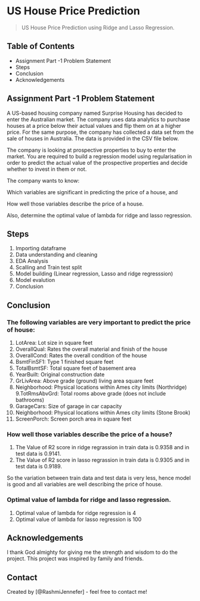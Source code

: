 # US House Price Prediction
> US House Price Prediction using Ridge and Lasso Regression.


## Table of Contents
* Assignment Part -1 Problem Statement
* Steps
* Conclusion
* Acknowledgements

<!-- You can include any other section that is pertinent to your problem -->

## Assignment Part -1 Problem Statement
A US-based housing company named Surprise Housing has decided to enter the Australian market. The company uses data analytics to purchase houses at a price below their actual values and flip them on at a higher price. For the same purpose, the company has collected a data set from the sale of houses in Australia. The data is provided in the CSV file below.

The company is looking at prospective properties to buy to enter the market. You are required to build a regression model using regularisation in order to predict the actual value of the prospective properties and decide whether to invest in them or not.

The company wants to know:

Which variables are significant in predicting the price of a house, and

How well those variables describe the price of a house.

Also, determine the optimal value of lambda for ridge and lasso regression.

<!-- You don't have to answer all the questions - just the ones relevant to your project. -->

## Steps
1. Importing dataframe
2. Data understanding and cleaning
3. EDA Analysis
4. Scalling and Train test split
5. Model building (Linear regression, Lasso and ridge regresssion)
6. Model evalution
7. Conclusion

<!-- You don't have to answer all the questions - just the ones relevant to your project. -->


## Conclusion
### The following variables are very important to predict the price of house:

1. LotArea: Lot size in square feet
2. OverallQual: Rates the overall material and finish of the house
3. OverallCond: Rates the overall condition of the house
4. BsmtFinSF1: Type 1 finished square feet
5. TotalBsmtSF: Total square feet of basement area
6. YearBuilt: Original construction date
7. GrLivArea: Above grade (ground) living area square feet
8. Neighborhood: Physical locations within Ames city limits (Northridge)
9.TotRmsAbvGrd: Total rooms above grade (does not include bathrooms)
10. GarageCars: Size of garage in car capacity
11. Neighborhood: Physical locations within Ames city limits (Stone Brook)
12. ScreenPorch: Screen porch area in square feet
<!-- As the libraries versions keep on changing, it is recommended to mention the version of library used in this project -->

### How well those variables describe the price of a house?
1. The Value of R2 score in ridge regrassion in train data is 0.9358 and in test data is 0.9141.
2. The Value of R2 score in lasso regrassion in train data is 0.9305 and in test data is 0.9189.

So the variation between train data and test data is very less, hence model is good and all variables are well describing the price of house.

### Optimal value of lambda for ridge and lasso regression.
1. Optimal value of lambda for ridge regression is 4
2. Optimal value of lambda for lasso regression is 100

## Acknowledgements
I thank God almighty for giving me the strength and wisdom to do the project.
This project was inspired by family and friends.


## Contact
Created by [@RashmiJennefer] - feel free to contact me!


<!-- Optional -->
<!-- ## License -->
<!-- This project is open source and available under the [... License](). -->

<!-- You don't have to include all sections - just the one's relevant to your project -->
